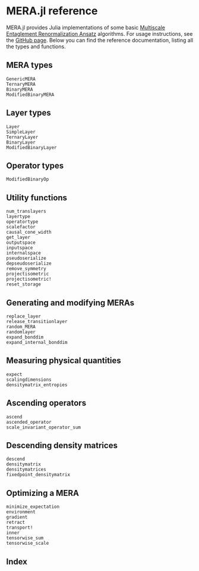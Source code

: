 # MERA.jl reference

MERA.jl provides Julia implementations of some basic [Multiscale Entaglement Renormalization Ansatz](https://arxiv.org/abs/quant-ph/0610099) algorithms. For usage instructions, see the [GitHub page](https://github.com/mhauru/MERA.jl). Below you can find the reference documentation, listing all the types and functions.

## MERA types
```@docs
GenericMERA
TernaryMERA
BinaryMERA
ModifiedBinaryMERA
```

## Layer types
```@docs
Layer
SimpleLayer
TernaryLayer
BinaryLayer
ModifiedBinaryLayer
```

## Operator types
```@docs
ModifiedBinaryOp
```

## Utility functions
```@docs
num_translayers
layertype
operatortype
scalefactor
causal_cone_width
get_layer
outputspace
inputspace
internalspace
pseudoserialize
depseudoserialize
remove_symmetry
projectisometric
projectisometric!
reset_storage
```

## Generating and modifying MERAs
```@docs
replace_layer
release_transitionlayer
random_MERA
randomlayer
expand_bonddim
expand_internal_bonddim
```

## Measuring physical quantities
```@docs
expect
scalingdimensions
densitymatrix_entropies
```

## Ascending operators
```@docs
ascend
ascended_operator
scale_invariant_operator_sum
```

## Descending density matrices
```@docs
descend
densitymatrix
densitymatrices
fixedpoint_densitymatrix
```

## Optimizing a MERA
```@docs
minimize_expectation
environment
gradient
retract
transport!
inner
tensorwise_sum
tensorwise_scale
```

## Index
```@index
```
